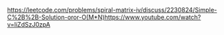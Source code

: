 https://leetcode.com/problems/spiral-matrix-iv/discuss/2230824/Simple-C%2B%2B-Solution-oror-O(M*N)
​
https://www.youtube.com/watch?v=liZdSzJ0zpA